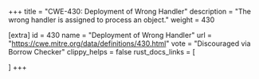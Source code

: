 +++
title = "CWE-430: Deployment of Wrong Handler"
description	= "The wrong handler is assigned to process an object."
weight = 430

[extra]
id = 430
name = "Deployment of Wrong Handler"
url = "https://cwe.mitre.org/data/definitions/430.html"
vote = "Discouraged via Borrow Checker"
clippy_helps = false
rust_docs_links = [
	
]
+++

